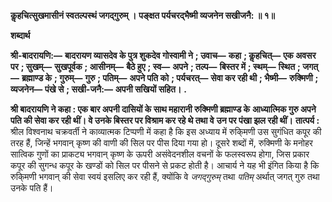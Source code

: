**कॢहचित्सुखमासीनं स्वतल्पस्थं जगद्गुरुम् ।** **पङ्क्षत पर्यचरद्भैष्मी व्यजनेन सखीजनै: ॥ १॥** 

**शब्दार्थ** 

**श्री-बादरायणि:—** **बादरायण व्यासदेव के पुत्र शुकदेव गोस्वामी ने** **; उवाच—** **कहा** **; कॢहचित्—** **एक अवसर पर** **; सुखम्—** **सुखपूर्वक** **; आसीनम्—** **बैठे हुए** **; स्व—** **अपने** **; तल्प—** **बिस्तर में** **; स्थम्—** **स्थित** **; जगत्—** **ब्रह्माण्ड के** **; गुरुम्—** **गुरु** **; पतिम्—** **अपने पति को** **; पर्यचरत्—** **सेवा कर रही थी** **; भैष्मी—** **रुक्मिणी** **; व्यजनेन—** **पंखे से** **; सखी-जनै:—** **अपनी सखियों सहित।** **.** 

**श्री बादरायणि ने कहा : एक बार अपनी दासियों के साथ महारानी रुक्मिणी ब्रह्माण्ड के** **आध्यात्मिक गुरु अपने पति की सेवा कर रही थीं। वे उनके बिस्तर पर विश्राम कर रहे थे तथा वे** **उन पर पंखा झल रही थीं।** **तात्पर्य :** श्रील विश्वनाथ चक्रवर्ती ने काव्यात्मक टिप्पणी में कहा है कि इस अध्याय में रुकि्मणी उस सुगंधित कपूर की तरह हैं, जिन्हें भगवान् कृष्ण की वाणी की सिल पर पीस दिया गया हो। दूसरे शब्दों में, रुक्मिणी के मनोहर सात्विक गुणों का प्राकट्य भगवान् कृष्ण के ऊपरी असंवेदनशील वचनों के फलस्वरूप होगा, जिस प्रकार कपूर की सुगन्ध कपूर के खण्डों को सिल पर पीसने से प्रकट होती है। आचार्य ने यह भी इंगित किया है कि रुकि्मणी भगवान् की सेवा स्वयं इसलिए कर रही हैं, क्योंकि वे *जगद्गुरुम्* तथा *पतिम्* अर्थात् जगत् गुरु तथा उनके पति हैं।  